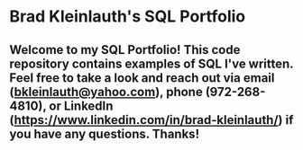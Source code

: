 # Brad Kleinlauth's SQL Portfolio

## Welcome to my SQL Portfolio! This code repository contains examples of SQL I've written. Feel free to take a look and reach out via email (bkleinlauth@yahoo.com), phone (972-268-4810), or LinkedIn (https://www.linkedin.com/in/brad-kleinlauth/) if you have any questions. Thanks!
